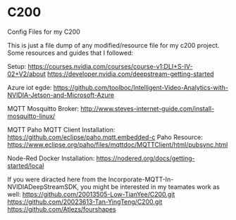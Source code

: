 # C200
Config Files for my C200  

This is just a file dump of any modified/resource file for my c200 project. Some resources and guides that I followed:

Setup: 
https://courses.nvidia.com/courses/course-v1:DLI+S-IV-02+V2/about 
https://developer.nvidia.com/deepstream-getting-started 

Azure iot egde:
https://github.com/toolboc/Intelligent-Video-Analytics-with-NVIDIA-Jetson-and-Microsoft-Azure

MQTT Mosquitto Broker:
http://www.steves-internet-guide.com/install-mosquitto-linux/

MQTT Paho MQTT Client Installation:
https://github.com/eclipse/paho.mqtt.embedded-c
Paho Resource:
https://www.eclipse.org/paho/files/mqttdoc/MQTTClient/html/pubsync.html

Node-Red Docker Installation: 
https://nodered.org/docs/getting-started/local


If you were diracted here from the Incorporate-MQTT-In-NVIDIADeepStreamSDK, you might be interested in my teamates work as well:
https://github.com/20013505-Low-TianYee/C200.git  
https://github.com/20023613-Tan-YingTeng/C200.git  
https://github.com/Atlezs/fourshapes
